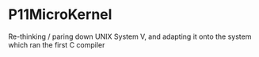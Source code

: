 # P11MicroKernel
Re-thinking / paring down UNIX System V, and adapting it onto the system which ran the first C compiler
